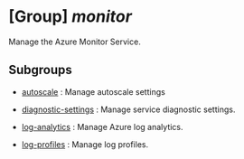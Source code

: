 # [Group] _monitor_

Manage the Azure Monitor Service.

## Subgroups

- [autoscale](/Commands/monitor/autoscale/readme.md)
: Manage autoscale settings

- [diagnostic-settings](/Commands/monitor/diagnostic-settings/readme.md)
: Manage service diagnostic settings.

- [log-analytics](/Commands/monitor/log-analytics/readme.md)
: Manage Azure log analytics.

- [log-profiles](/Commands/monitor/log-profiles/readme.md)
: Manage log profiles.
